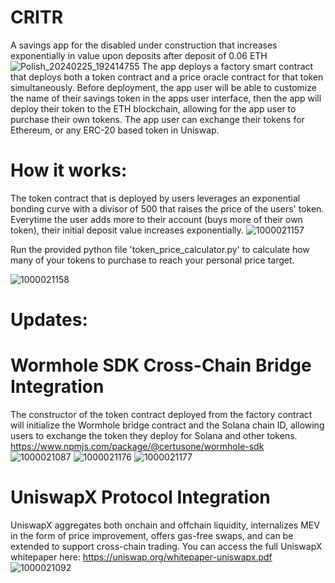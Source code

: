 # CRITR
A savings app for the disabled under construction that increases exponentially in value upon deposits after deposit of 0.06 ETH
![Polish_20240225_192414755](https://github.com/taurusloathe/CRITR-Token/assets/110080228/2343bf36-819d-4651-b169-b8cdf7caa281)
The app deploys a factory smart contract that deploys both a token contract and a price oracle contract for that token simultaneously. Before deployment, the app user will be able to customize the name of their savings token in the apps user interface, then the app will deploy their token to the ETH blockchain, allowing for the app user to purchase their own tokens.
The app user can exchange their tokens for Ethereum, or any ERC-20 based token in Uniswap.
# How it works:
The token contract that is deployed by users leverages an exponential bonding curve with a divisor of 500 that raises the price of the users' token. Everytime the user adds more to their account (buys more of their own token), their initial deposit value increases exponentially.
![1000021157](https://github.com/taurusloathe/CRITR-App/assets/110080228/89333138-ea05-4375-882e-0dc6ee6f522f)

Run the provided python file 'token_price_calculator.py' to calculate how many of your tokens to purchase to reach your personal price target.

![1000021158](https://github.com/taurusloathe/CRITR-App/assets/110080228/550a48a7-40be-4884-980e-2a33c60f2981)

# Updates:
# Wormhole SDK Cross-Chain Bridge Integration 
The constructor of the token contract deployed from the factory contract will initialize the Wormhole bridge contract and the Solana chain ID, allowing users to exchange the token they deploy for Solana and other tokens. 
https://www.npmjs.com/package/@certusone/wormhole-sdk
![1000021087](https://github.com/taurusloathe/CRITR/assets/110080228/0c2886e8-6534-447f-b7de-8a764e1d8b58)
![1000021176](https://github.com/taurusloathe/CRITR/assets/110080228/899ba30d-1dd5-4213-9fc2-f2c69b7a9390)
![1000021177](https://github.com/taurusloathe/CRITR/assets/110080228/71329df7-a7db-4d0d-b410-88bfef3df253)

# UniswapX Protocol Integration
UniswapX aggregates both onchain and offchain liquidity, internalizes MEV in the form of price improvement, offers gas-free swaps, and can be extended to support cross-chain trading. You can access the full UniswapX whitepaper here: https://uniswap.org/whitepaper-uniswapx.pdf
![1000021092](https://github.com/taurusloathe/CRITR/assets/110080228/eb2373df-92d0-493a-b6a8-ff8c47d758b1)

